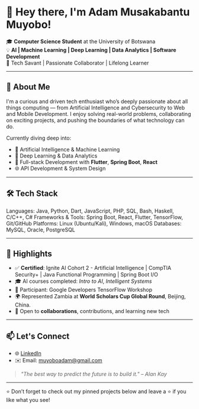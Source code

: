 # 👋 Hey there, I'm Adam Musakabantu Muyobo!

🎓 **Computer Science Student** at the University of Botswana  
💡 **AI | Machine Learning | Deep Learning | Data Analytics | Software Development**  
🧠 Tech Savant | Passionate Collaborator | Lifelong Learner  

---

## 🚀 About Me

I'm a curious and driven tech enthusiast who’s deeply passionate about all things computing — from Artificial Intelligence and Cybersecurity to Web and Mobile Development. I enjoy solving real-world problems, collaborating on exciting projects, and pushing the boundaries of what technology can do.

Currently diving deep into:
- 🤖 Artificial Intelligence & Machine Learning
- 🧠 Deep Learning & Data Analytics
- 📱 Full-stack Development with **Flutter**, **Spring Boot**, **React**
- 🌐 API Development & System Design

---

## 🛠️ Tech Stack

Languages: Java, Python, Dart, JavaScript, PHP, SQL, Bash, Haskell, C/C++, C#
Frameworks & Tools: Spring Boot, React, Flutter, TensorFlow, Git/GitHub
Platforms: Linux (Ubuntu/Kali), Windows, macOS
Databases: MySQL, Oracle, PostgreSQL

---

## 🏅 Highlights

- ✅ **Certified**: Ignite AI Cohort 2 - Artificial Intelligence | CompTIA Security+ | Java Functional Programming | Spring Boot I/O
- 🎓 AI courses completed: *Intro to AI*, *Intelligent Systems*
- 🧪 Participant: Google Developers TensorFlow Workshop
- 🌍 Represented Zambia at **World Scholars Cup Global Round**, Beijing, China.
- 🤝 Open to **collaborations**, contributions, and learning new tech

---

## 📫 Let's Connect

- 🌐 [LinkedIn](https://www.linkedin.com/in/adam-musakabantu-muyobo)
- ✉️ Email: [muyoboadam@gmail.com](mailto:muyoboadam@gmail.com)

> *"The best way to predict the future is to build it." – Alan Kay*

---

⭐️ Don’t forget to check out my pinned projects below and leave a ⭐ if you like what you see!
